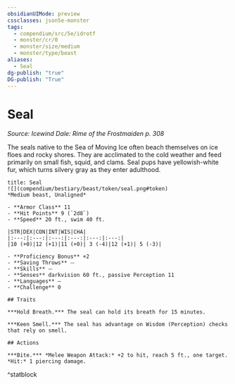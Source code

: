 ```yaml
---
obsidianUIMode: preview
cssclasses: json5e-monster
tags:
  - compendium/src/5e/idrotf
  - monster/cr/0
  - monster/size/medium
  - monster/type/beast
aliases:
  - Seal
dg-publish: "true"
DG-publish: "True"
---
```

# Seal
*Source: Icewind Dale: Rime of the Frostmaiden p. 308*  

The seals native to the Sea of Moving Ice often beach themselves on ice floes and rocky shores. They are acclimated to the cold weather and feed primarily on small fish, squid, and clams. Seal pups have yellowish-white fur, which turns silvery gray as they enter adulthood.

```ad-statblock
title: Seal
![](compendium/bestiary/beast/token/seal.png#token)
*Medium beast, Unaligned*

- **Armor Class** 11 
- **Hit Points** 9 (`2d8`)
- **Speed** 20 ft., swim 40 ft.

|STR|DEX|CON|INT|WIS|CHA|
|:---:|:---:|:---:|:---:|:---:|:---:|
|10 (+0)|12 (+1)|11 (+0)| 3 (-4)|12 (+1)| 5 (-3)|

- **Proficiency Bonus** +2
- **Saving Throws** ⏤
- **Skills** ⏤
- **Senses** darkvision 60 ft., passive Perception 11
- **Languages** —
- **Challenge** 0

## Traits

***Hold Breath.*** The seal can hold its breath for 15 minutes.

***Keen Smell.*** The seal has advantage on Wisdom (Perception) checks that rely on smell.

## Actions

***Bite.*** *Melee Weapon Attack:* +2 to hit, reach 5 ft., one target. *Hit:* 1 piercing damage.
```
^statblock
